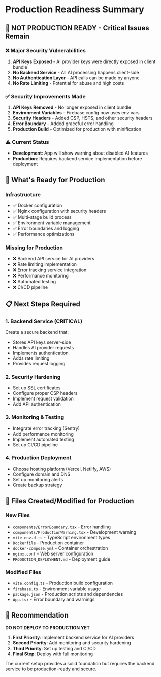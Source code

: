 # Production Readiness Summary

## 🔴 NOT PRODUCTION READY - Critical Issues Remain

### ❌ Major Security Vulnerabilities
1. **API Keys Exposed** - AI provider keys were directly exposed in client bundle
2. **No Backend Service** - All AI processing happens client-side
3. **No Authentication Layer** - API calls can be made by anyone
4. **No Rate Limiting** - Potential for abuse and high costs

### ✅ Security Improvements Made
1. **API Keys Removed** - No longer exposed in client bundle
2. **Environment Variables** - Firebase config now uses env vars
3. **Security Headers** - Added CSP, HSTS, and other security headers
4. **Error Boundary** - Added graceful error handling
5. **Production Build** - Optimized for production with minification

### ⚠️ Current Status
- **Development**: App will show warning about disabled AI features
- **Production**: Requires backend service implementation before deployment

## 🚀 What's Ready for Production

### Infrastructure
- ✅ Docker configuration
- ✅ Nginx configuration with security headers
- ✅ Multi-stage build process
- ✅ Environment variable management
- ✅ Error boundaries and logging
- ✅ Performance optimizations

### Missing for Production
- ❌ Backend API service for AI providers
- ❌ Rate limiting implementation
- ❌ Error tracking service integration
- ❌ Performance monitoring
- ❌ Automated testing
- ❌ CI/CD pipeline

## 📋 Next Steps Required

### 1. Backend Service (CRITICAL)
Create a secure backend that:
- Stores API keys server-side
- Handles AI provider requests
- Implements authentication
- Adds rate limiting
- Provides request logging

### 2. Security Hardening
- Set up SSL certificates
- Configure proper CSP headers
- Implement request validation
- Add API authentication

### 3. Monitoring & Testing
- Integrate error tracking (Sentry)
- Add performance monitoring
- Implement automated testing
- Set up CI/CD pipeline

### 4. Production Deployment
- Choose hosting platform (Vercel, Netlify, AWS)
- Configure domain and DNS
- Set up monitoring alerts
- Create backup strategy

## 🔧 Files Created/Modified for Production

### New Files
- `components/ErrorBoundary.tsx` - Error handling
- `components/ProductionWarning.tsx` - Development warning
- `vite-env.d.ts` - TypeScript environment types
- `Dockerfile` - Production container
- `docker-compose.yml` - Container orchestration
- `nginx.conf` - Web server configuration
- `PRODUCTION_DEPLOYMENT.md` - Deployment guide

### Modified Files
- `vite.config.ts` - Production build configuration
- `firebase.ts` - Environment variable usage
- `package.json` - Production scripts and dependencies
- `App.tsx` - Error boundary and warnings

## 🎯 Recommendation

**DO NOT DEPLOY TO PRODUCTION YET**

1. **First Priority**: Implement backend service for AI providers
2. **Second Priority**: Add monitoring and security hardening
3. **Third Priority**: Set up testing and CI/CD
4. **Final Step**: Deploy with full monitoring

The current setup provides a solid foundation but requires the backend service to be production-ready and secure. 